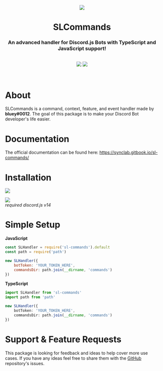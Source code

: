 <div align="center">
	<a href="https://npmjs.com/package/sl-commands"><img src="https://cdn.discordapp.com/emojis/1009869462540918894.png?quality=lossless"></a>
  <h1><strong>SLCommands</strong></h1>
  <h3><strong>An advanced handler for Discord.js Bots with TypeScript and JavaScript support!</strong></h3><br>
	<img src="assets/made-with-typescript.svg"> <img src="assets/it-works.-why_.svg">
</div>
<br><br>

# **About**

SLCommands is a command, context, feature, and event handler made by **bluey#0012**. The goal of this package is to make your Discord Bot developer's life easier.

# **Documentation**

The official documentation can be found here: https://synclab.gitbook.io/sl-commands/

# **Installation**

<a href="https://npmjs.com/package/sl-commands"><img src="https://nodei.co/npm/sl-commands.png?mini=true"></a>

<a href="https://npmjs.com/package/discord.js"><img src="https://nodei.co/npm/discord.js.png?mini=true"></a><br>_required discord.js v14_


# **Simple Setup**

**JavaScript**
```js
const SLHandler = require('sl-commands').default
const path = require('path')

new SLHandler({
	botToken: 'YOUR_TOKEN_HERE',
	commandsDir: path.join(__dirname, 'commands')
})
```

**TypeScript**
```ts
import SLHandler from 'sl-commands'
import path from 'path'

new SLHandler({
	botToken: 'YOUR_TOKEN_HERE',
	commandsDir: path.join(__dirname, 'commands')
})
```

# **Support & Feature Requests**

This package is looking for feedback and ideas to help cover more use cases. If you have any ideas feel free to share them with the [GitHub](https://github.com/bluee-js/sl-commands) repository's issues.

